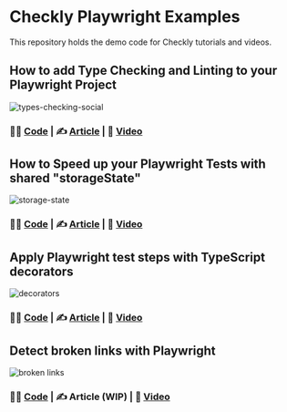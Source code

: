# Checkly Playwright Examples

This repository holds the demo code for Checkly tutorials and videos.

## How to add Type Checking and Linting to your Playwright Project

![types-checking-social](https://github.com/user-attachments/assets/b86dbc82-65a9-4a2e-b7ce-3a20177136ab)

### 🧑‍💻 [Code](/type-check-and-lint) | ✍️ [Article](https://www.checklyhq.com/blog/playwright-type-checking-and-linting/) | 🎥 [Video](https://www.youtube.com/watch?v=3gT7LuzqOAk)

## How to Speed up your Playwright Tests with shared "storageState"

![storage-state](https://github.com/user-attachments/assets/c49583a3-902b-4bc5-8fff-05b90ecca904)

### 🧑‍💻 [Code](/project-setup-and-storage-state/) | ✍️ [Article](https://www.checklyhq.com/blog/speed-up-playwright-tests-with-storage-state/) | 🎥 [Video](https://www.youtube.com/watch?v=nSHPCLUwwVk)

## Apply Playwright test steps with TypeScript decorators

![decorators](https://github.com/user-attachments/assets/98e1a831-e2b9-481e-88d7-149fbc9d9067)

### 🧑‍💻 [Code](/test-step-decorators/) | ✍️ [Article](https://www.checklyhq.com/blog/playwright-test-steps-with-typescript-decorators/) | 🎥 [Video](https://www.youtube.com/watch?v=of1v9cycTdQ)

## Detect broken links with Playwright

![broken links](https://github.com/user-attachments/assets/ac4ca28b-12e5-44b1-afb4-9a8291cf24fd)

### 🧑‍💻 [Code](/404-detection/) | ✍️ Article (WIP) | 🎥 [Video](https://www.youtube.com/watch?v=EJJ_PYK8YiM)

